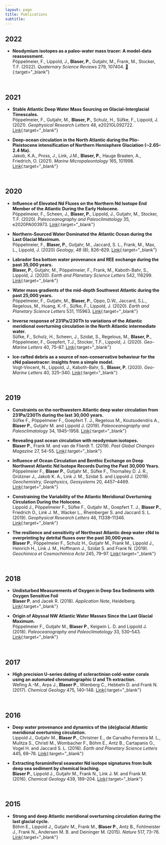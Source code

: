 ```yaml
---
layout: page
title: Publications
subtitle: 
---
```

## 2022

- **Neodymium isotopes as a paleo-water mass tracer: A model-data reassessment.**<br>Pöppelmeier, F., Lippold, J., **Blaser, P.**, Gutjahr, M., Frank, M., Stocker, T.F. (2022). *Quaternary Science Reviews* 279, 107404. [&#128214;](https://www.sciencedirect.com/science/article/pii/S027737912200035X){:target="_blank"}

<br>

## 2021

- **Stable Atlantic Deep Water Mass Sourcing on Glacial-Interglacial Timescales.**<br>Pöppelmeier, F., Gutjahr, M., **Blaser, P.**, Schulz, H., Süfke, F., Lippold, J. (2021). *Geophysical Research Letters* 48, e2021GL092722. [Link](https://agupubs.onlinelibrary.wiley.com/doi/abs/10.1029/2021GL092722){:target="_blank"}

- **Deep-ocean circulation in the North Atlantic during the Plio-Pleistocene intensification of Northern Hemisphere Glaciation (~2.65–2.4 Ma).**<br>Jakob, K.A., Pross, J., Link, J.M., **Blaser, P.**, Hauge Braaten, A., Friedrich, O. (2021). *Marine Micropaleontology* 165, 101998. [Link](https://www.sciencedirect.com/science/article/pii/S0377839821000396){:target="_blank"}

<br>

## 2020

- **Influence of Elevated Nd Fluxes on the Northern Nd Isotope End Member of the Atlantic During the Early Holocene.** <br>Pöppelmeier, F., Scheen, J., **Blaser, P.**, Lippold, J., Gutjahr, M., Stocker, T.F. (2020). *Paleoceanography and Paleoclimatology* 35, e2020PA003973. [Link](https://agupubs.onlinelibrary.wiley.com/doi/abs/10.1029/2020PA003973){:target="_blank"}

- **Northern-Sourced Water Dominated the Atlantic Ocean during the Last Glacial Maximum.**<br>Pöppelmeier, F., **Blaser, P.**, Gutjahr, M., Jaccard, S. L., Frank, M., Max, L., Lippold, J. (2020) *Geology*, *48* (8), 826–829. [Link](https://pubs.geoscienceworld.org/gsa/geology/article/48/8/826/586525/Northern-sourced-water-dominated-the-Atlantic){:target="_blank"}

- **Labrador Sea bottom water provenance and REE exchange during the past 35,000 years.**<br>**Blaser, P.**, Gutjahr, M., Pöppelmeier, F., Frank, M., Kaboth-Bahr, S., Lippold, J. (2020). *Earth and Planetary Science Letters* 542, 116299. [Link](http://www.sciencedirect.com/science/article/pii/S0012821X20302429){:target="_blank"}

- **Water mass gradients of the mid-depth Southwest Atlantic during the past 25,000 years.**<br>Pöppelmeier, F., Gutjahr, M., **Blaser, P.**, Oppo, D.W., Jaccard, S.L., Regelous, M., Huang, K.-F., Süfke, F., Lippold, J. (2020). *Earth and Planetary Science Letters* 531, 115963. [Link](http://www.sciencedirect.com/science/article/pii/S0012821X19306557){:target="_blank"}

- **Inverse response of 231Pa/230Th to variations of the Atlantic meridional overturning circulation in the North Atlantic intermediate water.**<br>Süfke, F., Schulz, H., Scheen, J., Szidat, S., Regelous, M., **Blaser, P.**, Pöppelmeier, F., Goepfert, T.J., Stocker, T.F., Lippold, J. (2020). *Geo-Marine Letters* 40, 75–87. [Link](https://doi.org/10.1007/s00367-019-00634-7){:target="_blank"}

- **Ice-rafted debris as a source of non-conservative behaviour for the εNd palaeotracer: insights from a simple model.**<br>Vogt-Vincent, N., Lippold, J., Kaboth-Bahr, S., **Blaser, P.** (2020). *Geo-Marine Letters* 40, 325–340. [Link](https://link.springer.com/article/10.1007/s00367-020-00643-x){:target="_blank"}

<br>

## 2019

- **Constraints on the northwestern Atlantic deep water circulation from 231Pa/230Th during the last 30,000 years.**<br>Süfke F., Pöppelmeier F., Goepfert T. J., Regelous M., Koutsodendris A., **Blaser P.**, Gutjahr M. and Lippold J. (2019). *Paleoceanography and Paleoclimatology* 34, 1945–1958. [Link](https://agupubs.onlinelibrary.wiley.com/doi/abs/10.1029/2019PA003737){:target="_blank"}

- **Revealing past ocean circulation with neodymium isotopes.**<br>**Blaser P.**, Frank M. and van de Flierdt T. (2019). *Past Global Changes Magazine* 27, 54–55. [Link](https://pastglobalchanges.org/sites/default/files/download/docs/magazine/2019-2/PAGESmagazine_2019%282%29_54-55.pdf){:target="_blank"}

- **Influence of Ocean Circulation and Benthic Exchange on Deep Northwest Atlantic Nd Isotope Records During the Past 30,000 Years.**<br>Pöppelmeier F., **Blaser P.**, Gutjahr M., Süfke F., Thornalley D. J. R., Grützner J., Jakob K. A., Link J. M., Szidat S. and Lippold J. (2019). *Geochemistry, Geophysics, Geosystems* 20, 4457–4469. [Link](https://agupubs.onlinelibrary.wiley.com/doi/abs/10.1029/2019GC008271){:target="_blank"}

- **Constraining the Variability of the Atlantic Meridional Overturning Circulation During the Holocene.**<br>Lippold J., Pöppelmeier F., Süfke F., Gutjahr M., Goepfert T. J., **Blaser P.**, Friedrich O., Link J. M., Wacker L., Rheinberger S. and Jaccard S. L. (2019). *Geophysical Research Letters* 46, 11338–11346. [Link](https://agupubs.onlinelibrary.wiley.com/doi/abs/10.1029/2019GL084988){:target="_blank"}

- **The resilience and sensitivity of Northeast Atlantic deep water εNd to overprinting by detrital fluxes over the past 30,000 years.**<br>**Blaser P.**, Pöppelmeier F., Schulz H., Gutjahr M., Frank M., Lippold J., Heinrich H., Link J. M., Hoffmann J., Szidat S. and Frank N. (2019). *Geochimica et Cosmochimica Acta* 245, 79–97. [Link](http://www.sciencedirect.com/science/article/pii/S0016703718306045){:target="_blank"}

<br>

## 2018

- **Undisturbed Measurements of Oxygen in Deep Sea Sediments with Oxygen Sensitive Foil**<br>**Blaser P.** and Jacek R. (2018). *Application Note*, Heidelberg. [Link](https://www.presens.de/knowledge/publications/application-note/undisturbed-measurements-of-oxygen-in-deep-sea-sediments-with-oxygen-sensitive-foil-1598.html){:target="_blank"}

- **Origin of Abyssal NW Atlantic Water Masses Since the Last Glacial Maximum.**<br>Pöppelmeier F., Gutjahr M., **Blaser P**., Keigwin L. D. and Lippold J. (2018). *Paleoceanography and Paleoclimatology* 33, 530–543. [Link](https://agupubs.onlinelibrary.wiley.com/doi/abs/10.1029/2017PA003290){:target="_blank"}

<br>

## 2017

- **High precision U-series dating of scleractinian cold-water corals using an automated chromatographic U and Th extraction.**<br>Wefing A.-M., Arps J., **Blaser P**., Wienberg C., Hebbeln D. and Frank N. (2017). *Chemical Geology* 475, 140–148. [Link](http://www.sciencedirect.com/science/article/pii/S0009254117306095){:target="_blank"}

<br>

## 2016

- **Deep water provenance and dynamics of the (de)glacial Atlantic meridional overturning circulation.**<br>Lippold J., Gutjahr M., **Blaser P.**, Christner E., de Carvalho Ferreira M. L., Mulitza S., Christl M., Wombacher F., Böhm E., Antz B., Cartapanis O., Vogel H. and Jaccard S. L. (2016). *Earth and Planetary Science Letters* 445, 68–78. [Link](http://linkinghub.elsevier.com/retrieve/pii/S0012821X16301698){:target="_blank"}

- **Extracting foraminiferal seawater Nd isotope signatures from bulk deep sea sediment by chemical leaching.**<br>**Blaser P.**, Lippold J., Gutjahr M., Frank N., Link J. M. and Frank M. (2016). *Chemical Geology* 439, 189–204. [Link](http://linkinghub.elsevier.com/retrieve/pii/S0009254116303242){:target="_blank"}

<br>

## 2015

- **Strong and deep Atlantic meridional overturning circulation during the last glacial cycle.**<br>Böhm E., Lippold J., Gutjahr M., Frank M., **Blaser P.**, Antz B., Fohlmeister J., Frank N., Andersen M. B. and Deininger M. (2015). *Nature* 517, 73–76. [Link](http://www.nature.com/doifinder/10.1038/nature14059){:target="_blank"}
